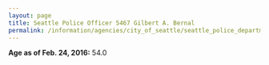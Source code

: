 ```yaml
---
layout: page
title: Seattle Police Officer 5467 Gilbert A. Bernal
permalink: /information/agencies/city_of_seattle/seattle_police_department/copbook/5467/
---
```


**Age as of Feb. 24, 2016:** 54.0

